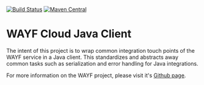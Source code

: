 [![Build Status](https://travis-ci.org/Atypon-OpenSource/wayf-cloud.svg?branch=development)](https://travis-ci.org/Atypon-OpenSource/wayf-cloud)
[![Maven Central](https://maven-badges.herokuapp.com/maven-central/com.atypon.wayf/wayf-client-java/badge.svg)](https://maven-badges.herokuapp.com/maven-central/com.atypon.wayf/wayf-client-java)

# WAYF Cloud Java Client
The intent of this project is to wrap common integration touch points of the WAYF service in a Java client. This standardizes and abstracts away common tasks such as serialization and error handling for Java integrations.

For more information on the WAYF project, please visit it's [Github page](https://github.com/Atypon-OpenSource/wayf-cloud).